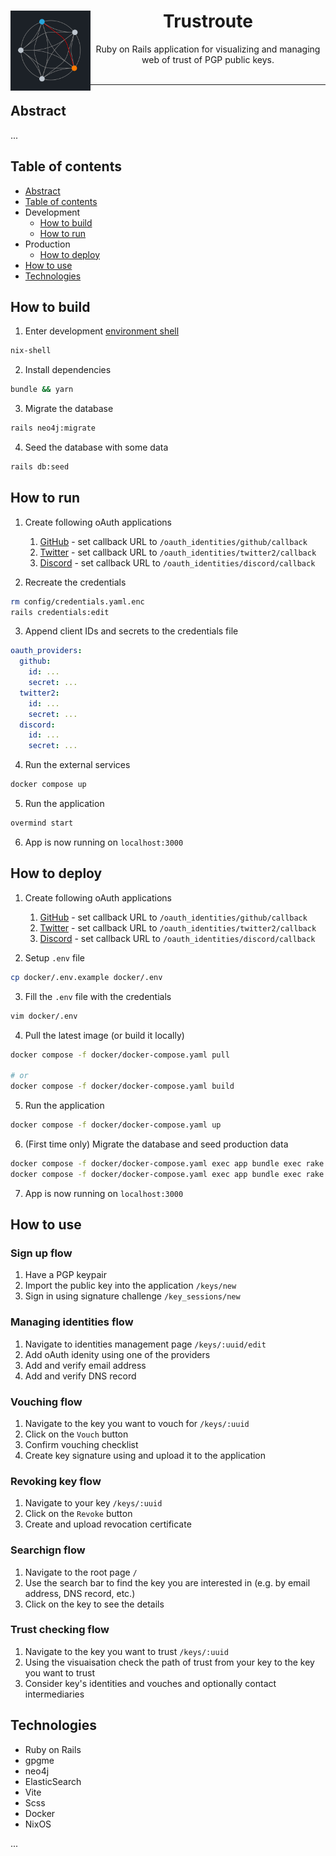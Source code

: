<center>
<img align="left" src="https://github.com/Tarasa24/trustroute/blob/main/public/img/logo_400x400.png?raw=true" height="128">
<h1>Trustroute</h1>
Ruby on Rails application for visualizing and managing web of trust of PGP public keys.
</center>
</br>

---

## Abstract

...

## Table of contents

- [Abstract](#abstract)
- [Table of contents](#table-of-contents)
- Development
  - [How to build](#how-to-build)
  - [How to run](#how-to-run)
- Production
  - [How to deploy](#how-to-deploy)
- [How to use](#how-to-use)
- [Technologies](#technologies)

## How to build

1. Enter development [environment shell](https://nixos.org/)
```bash
nix-shell
```

2. Install dependencies
```bash
bundle && yarn
```

3. Migrate the database
```bash
rails neo4j:migrate
```

4. Seed the database with some data
```bash
rails db:seed
```

## How to run

1. Create following oAuth applications
    1. [GitHub](https://github.com/settings/applications/new) - set callback URL to `/oauth_identities/github/callback`
    2. [Twitter](https://developer.twitter.com/en/apps) - set callback URL to `/oauth_identities/twitter2/callback`
    3. [Discord](https://discord.com/developers/applications) - set callback URL to `/oauth_identities/discord/callback`

2. Recreate the credentials
```bash
rm config/credentials.yaml.enc
rails credentials:edit
```

3. Append client IDs and secrets to the credentials file
```yaml
oauth_providers:
  github:
    id: ...
    secret: ...
  twitter2:
    id: ...
    secret: ...
  discord:
    id: ...
    secret: ...
```

4. Run the external services
```bash
docker compose up
```

5. Run the application
```bash
overmind start
```

6. App is now running on `localhost:3000`

## How to deploy

1. Create following oAuth applications
    1. [GitHub](https://github.com/settings/applications/new) - set callback URL to `/oauth_identities/github/callback`
    2. [Twitter](https://developer.twitter.com/en/apps) - set callback URL to `/oauth_identities/twitter2/callback`
    3. [Discord](https://discord.com/developers/applications) - set callback URL to `/oauth_identities/discord/callback`

2. Setup `.env` file
```bash
cp docker/.env.example docker/.env
```

3. Fill the `.env` file with the credentials
```bash
vim docker/.env
```

4. Pull the latest image (or build it locally)
```bash
docker compose -f docker/docker-compose.yaml pull

# or
docker compose -f docker/docker-compose.yaml build
```

5. Run the application
```bash
docker compose -f docker/docker-compose.yaml up
```

6. (First time only) Migrate the database and seed production data
```bash
docker compose -f docker/docker-compose.yaml exec app bundle exec rake neo4j:migrate
docker compose -f docker/docker-compose.yaml exec app bundle exec rake db:seed
```

7. App is now running on `localhost:3000`

## How to use

### Sign up flow

1. Have a PGP keypair
2. Import the public key into the application `/keys/new`
3. Sign in using signature challenge `/key_sessions/new`

### Managing identities flow
1. Navigate to identities management page `/keys/:uuid/edit`
2. Add oAuth idenity using one of the providers
3. Add and verify email address
4. Add and verify DNS record

### Vouching flow
1. Navigate to the key you want to vouch for `/keys/:uuid`
2. Click on the `Vouch` button
3. Confirm vouching checklist
4. Create key signature using and upload it to the application

### Revoking key flow
1. Navigate to your key `/keys/:uuid`
2. Click on the `Revoke` button
3. Create and upload revocation certificate

### Searchign flow
1. Navigate to the root page `/`
2. Use the search bar to find the key you are interested in (e.g. by email address, DNS record, etc.)
3. Click on the key to see the details

### Trust checking flow
1. Navigate to the key you want to trust `/keys/:uuid`
2. Using the visuaisation check the path of trust from your key to the key you want to trust
3. Consider key's identities and vouches and optionally contact intermediaries

## Technologies

- Ruby on Rails
- gpgme
- neo4j
- ElasticSearch
- Vite
- Scss
- Docker
- NixOS

...